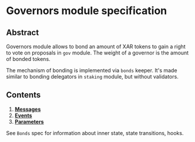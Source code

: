 # Governors module specification

## Abstract

Governors module allows to bond an amount of XAR tokens to gain a right to
vote on proposals in `gov` module. The weight of a governor is the amount
of bonded tokens.

The mechanism of bonding is implemented via `bonds` keeper. It's made similar to
bonding delegators in `staking` module, but without validators.

## Contents

1. **[Messages](01_messages.md)**
2. **[Events](02_events.md)**
3. **[Parameters](03_params.md)**

See `Bonds` spec for information about inner state, state transitions, hooks.

